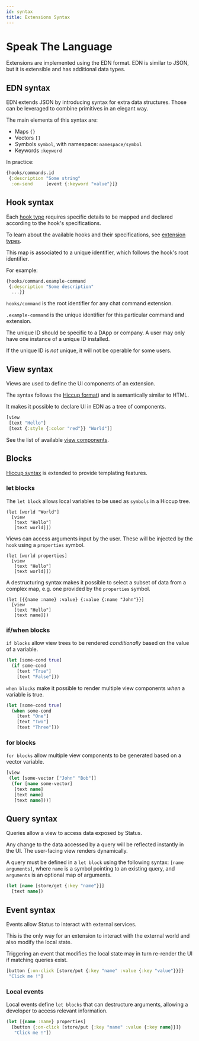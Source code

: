 ```yaml
---
id: syntax
title: Extensions Syntax
---
```


# Speak The Language

Extensions are implemented using the EDN format. EDN is similar to JSON, but it is extensible and has additional data types.

## EDN syntax

EDN extends JSON by introducing syntax for extra data structures. Those can be leveraged to combine primitives in an elegant way.

The main elements of this syntax are:

* Maps     `{}`
* Vectors  `[]`
* Symbols  `symbol`, with namespace: `namespace/symbol`
* Keywords `:keyword`

In practice:

```clojure
{hooks/commands.id
 {:description "Some string"
  :on-send     [event {:keyword "value"}]}
```

## Hook syntax

Each [hook type](https://status.im/extensions/extension_types.html) requires specific details to be mapped and declared according to the hook's specifications. 

To learn about the available hooks and their specifications, see [extension types](https://status.im/extensions/extension_types.html).

This map is associated to a unique identifier, which follows the hook's root identifier.

For example:

```clojure
{hooks/command.example-command
 {:description "Some description"
  ...}}
```

`hooks/command` is the root identifier for any chat command extension.

`.example-command` is the unique identifier for this particular command and extension. 

The unique ID should be specific to a DApp or company. A user may only have one instance of a unique ID installed. 

If the unique ID is _not_ unique, it will not be operable for some users.

## View syntax

Views are used to define the UI components of an extension. 

The syntax follows the [Hiccup format](https://github.com/weavejester/hiccup/wiki/Syntax)) and is semantically similar to HTML. 

It makes it possible to declare UI in EDN as a tree of components.

```clojure
[view
 [text "Hello"]
 [text {:style {:color "red"}} "World"]]
```

See the list of available [view components](https://status.im/extensions/reference_views.html).

## Blocks

[Hiccup syntax](https://github.com/weavejester/hiccup/wiki/Syntax) is extended to provide templating features.

### let blocks

The `let block` allows local variables to be used as `symbols` in a Hiccup tree.

```
(let [world "World"]
  [view
   [text "Hello"]
   [text world]])
```

Views can access arguments input by the user. These will be injected by the `hook` using a `properties` symbol.

```
(let [world properties]
  [view
   [text "Hello"]
   [text world]])
```

A destructuring syntax makes it possible to select a subset of data from a complex map, e.g. one provided by the `properties` symbol.

```
(let [{{name :name} :value} {:value {:name "John"}}]
  [view
   [text "Hello"]
   [text name]])
```

### if/when blocks

`if blocks` allow view trees to be rendered _conditionally_ based on the value of a variable.

```clojure
(let [some-cond true]
  (if some-cond
    [text "True"]
    [text "False"]))
```

`when blocks` make it possible to render multiple view components _when_ a variable is true.

```clojure
(let [some-cond true]
  (when some-cond
    [text "One"]
    [text "Two"]
    [text "Three"]))
```

### for blocks

`for blocks` allow multiple view components to be generated based on a vector variable.

```clojure
[view
 (let [some-vector ["John" "Bob"]]
  (for [name some-vector]
   [text name]
   [text name]
   [text name]))]
```

## Query syntax

Queries allow a view to access data exposed by Status. 

Any change to the data accessed by a query will be reflected instantly in the UI. The user-facing view renders dynamically.

A query must be defined in a `let block` using the following syntax: `[name arguments]`, where `name` is a symbol pointing to an existing query, and `arguments` is an optional map of arguments.

```clojure
(let [name [store/get {:key "name"}]]
  [text name])
```

## Event syntax

Events allow Status to interact with external services. 

This is the only way for an extension to interact with the external world and also modify the local state. 

Triggering an event that modifies the local state may in turn re-render the UI if matching queries exist.

```clojure
[button {:on-click [store/put {:key "name" :value {:key "value"}}]}
 "Click me !"]
```

### Local events

Local events define `let blocks` that can destructure arguments, allowing a developer to access relevant information.

```clojure
(let [{name :name} properties]
  [button {:on-click [store/put {:key "name" :value {:key name}}]}
   "Click me !"])
```